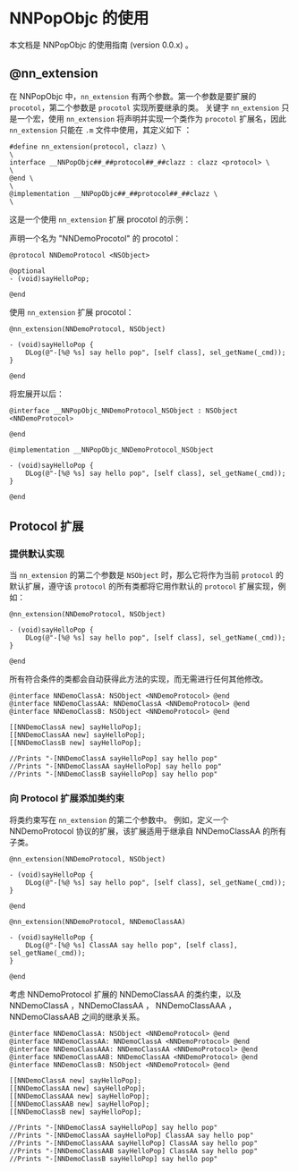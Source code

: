 # NNPopObjc 的使用

本文档是 NNPopObjc 的使用指南 (version 0.0.x) 。

## @nn_extension

在 NNPopObjc 中，`nn_extension` 有两个参数。第一个参数是要扩展的 `procotol`，第二个参数是 `procotol` 实现所要继承的类。
关键字 `nn_extension` 只是一个宏，使用 `nn_extension` 将声明并实现一个类作为 `procotol` 扩展名，因此 `nn_extension` 只能在 `.m` 文件中使用，其定义如下 ：

```
#define nn_extension(protocol, clazz) \
\
interface __NNPopObjc##_##protocol##_##clazz : clazz <protocol> \
\
@end \
\
@implementation __NNPopObjc##_##protocol##_##clazz \
\
```

这是一个使用 `nn_extension` 扩展 procotol 的示例：

声明一个名为 "NNDemoProcotol" 的 procotol：

```
@protocol NNDemoProtocol <NSObject>

@optional
- (void)sayHelloPop;

@end
```

使用 `nn_extension` 扩展 procotol：

```
@nn_extension(NNDemoProtocol, NSObject)

- (void)sayHelloPop {
    DLog(@"-[%@ %s] say hello pop", [self class], sel_getName(_cmd));
}

@end
```

将宏展开以后：

```
@interface __NNPopObjc_NNDemoProtocol_NSObject : NSObject <NNDemoProtocol>

@end

@implementation __NNPopObjc_NNDemoProtocol_NSObject

- (void)sayHelloPop {
    DLog(@"-[%@ %s] say hello pop", [self class], sel_getName(_cmd));
}

@end
```

## Protocol 扩展

### 提供默认实现

当 `nn_extension` 的第二个参数是 `NSObject` 时，那么它将作为当前 `protocol` 的默认扩展，遵守该 `protocol` 的所有类都将它用作默认的 `protocol` 扩展实现，例如：

```
@nn_extension(NNDemoProtocol, NSObject)

- (void)sayHelloPop {
    DLog(@"-[%@ %s] say hello pop", [self class], sel_getName(_cmd));
}

@end
```

所有符合条件的类都会自动获得此方法的实现，而无需进行任何其他修改。

```
@interface NNDemoClassA: NSObject <NNDemoProtocol> @end
@interface NNDemoClassAA: NNDemoClassA <NNDemoProtocol> @end
@interface NNDemoClassB: NSObject <NNDemoProtocol> @end

[[NNDemoClassA new] sayHelloPop];
[[NNDemoClassAA new] sayHelloPop];
[[NNDemoClassB new] sayHelloPop];

//Prints "-[NNDemoClassA sayHelloPop] say hello pop"
//Prints "-[NNDemoClassAA sayHelloPop] say hello pop"
//Prints "-[NNDemoClassB sayHelloPop] say hello pop"
```

### 向 Protocol 扩展添加类约束

将类约束写在 `nn_extension` 的第二个参数中。 例如，定义一个 NNDemoProtocol 协议的扩展，该扩展适用于继承自 NNDemoClassAA 的所有子类。

```
@nn_extension(NNDemoProtocol, NSObject)

- (void)sayHelloPop {
    DLog(@"-[%@ %s] say hello pop", [self class], sel_getName(_cmd));
}

@end

@nn_extension(NNDemoProtocol, NNDemoClassAA)

- (void)sayHelloPop {
    DLog(@"-[%@ %s] ClassAA say hello pop", [self class], sel_getName(_cmd));
}

@end
```

考虑 NNDemoProtocol 扩展的 NNDemoClassAA 的类约束，以及 NNDemoClassA ，NNDemoClassAA ， NNDemoClassAAA ，NNDemoClassAAB 之间的继承关系。

```
@interface NNDemoClassA: NSObject <NNDemoProtocol> @end
@interface NNDemoClassAA: NNDemoClassA <NNDemoProtocol> @end
@interface NNDemoClassAAA: NNDemoClassAA <NNDemoProtocol> @end
@interface NNDemoClassAAB: NNDemoClassAA <NNDemoProtocol> @end
@interface NNDemoClassB: NSObject <NNDemoProtocol> @end

[[NNDemoClassA new] sayHelloPop];
[[NNDemoClassAA new] sayHelloPop];
[[NNDemoClassAAA new] sayHelloPop];
[[NNDemoClassAAB new] sayHelloPop];
[[NNDemoClassB new] sayHelloPop];

//Prints "-[NNDemoClassA sayHelloPop] say hello pop"
//Prints "-[NNDemoClassAA sayHelloPop] ClassAA say hello pop"
//Prints "-[NNDemoClassAAA sayHelloPop] ClassAA say hello pop"
//Prints "-[NNDemoClassAAB sayHelloPop] ClassAA say hello pop"
//Prints "-[NNDemoClassB sayHelloPop] say hello pop"
```















